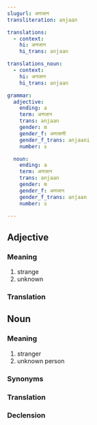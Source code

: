 ```yaml
---
slugurl: अणजान
transliteration: anjaan

translations:
  - context:
    hi: अनजान
    hi_trans: anjaan

translations_noun:
  - context:
    hi: अनजान
    hi_trans: anjaan

grammar:
  adjective:
    ending: a
    term: अणजान
    trans: anjaan
    gender: m
    gender_f: अणजाणी
    gender_f_trans: anjaani
    number: s

  noun:
    ending: a
    term: अणजान
    trans: anjaan
    gender: m
    gender_f: अणजान
    gender_f_trans: anjaan
    number: s

---
```


## Adjective

### Meaning

<word-meanings>

1. strange
2. unknown

</word-meanings>

### Translation

<translation :translation="translations" ></translation>

## Noun

### Meaning

<word-meanings>

1. stranger
2. unknown person

</word-meanings>

### Synonyms

<word-synonyms :syns="['अणजाण्यो']"></word-synonyms>

### Translation

<translation :translation="translations_noun" ></translation>

### Declension

<noun-decl :grammar="grammar" ></noun-decl>

